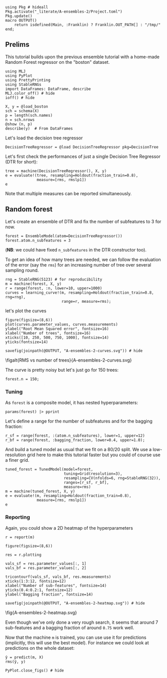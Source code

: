 <!--This file was generated, do not modify it.-->
```julia:ex1
using Pkg # hideall
Pkg.activate("_literate/A-ensembles-2/Project.toml")
Pkg.update()
macro OUTPUT()
    return isdefined(Main, :Franklin) ? Franklin.OUT_PATH[] : "/tmp/"
end;
```

## Prelims

This tutorial builds upon the previous ensemble tutorial with a home-made Random Forest regressor on the "boston" dataset.

```julia:ex2
using MLJ
using PyPlot
using PrettyPrinting
using StableRNGs
import DataFrames: DataFrame, describe
MLJ.color_off() # hide
ioff() # hide

X, y = @load_boston
sch = schema(X)
p = length(sch.names)
n = sch.nrows
@show (n, p)
describe(y)  # From DataFrames
```

Let's load the decision tree regressor

```julia:ex3
DecisionTreeRegressor = @load DecisionTreeRegressor pkg=DecisionTree
```

Let's first check the performances of just a single Decision Tree Regressor (DTR for short):

```julia:ex4
tree = machine(DecisionTreeRegressor(), X, y)
e = evaluate!(tree, resampling=Holdout(fraction_train=0.8),
              measure=[rms, rmslp1])
e
```

Note that multiple measures can be reported simultaneously.

## Random forest

Let's create an ensemble of DTR and fix the number of subfeatures to 3 for now.

```julia:ex5
forest = EnsembleModel(atom=DecisionTreeRegressor())
forest.atom.n_subfeatures = 3
```

(**NB**: we could have fixed `n_subfeatures` in the DTR constructor too).

To get an idea of how many trees are needed, we can follow the evaluation of the error (say the `rms`) for an increasing number of tree over several sampling round.

```julia:ex6
rng = StableRNG(5123) # for reproducibility
m = machine(forest, X, y)
r = range(forest, :n, lower=10, upper=1000)
curves = learning_curve!(m, resampling=Holdout(fraction_train=0.8, rng=rng),
                         range=r, measure=rms);
```

let's plot the curves

```julia:ex7
figure(figsize=(8,6))
plot(curves.parameter_values, curves.measurements)
ylabel("Root Mean Squared error", fontsize=16)
xlabel("Number of trees", fontsize=16)
xticks([10, 250, 500, 750, 1000], fontsize=14)
yticks(fontsize=14)

savefig(joinpath(@OUTPUT, "A-ensembles-2-curves.svg")) # hide
```

\figalt{RMS vs number of trees}{A-ensembles-2-curves.svg}

The curve is pretty noisy but let's just go for 150 trees:

```julia:ex8
forest.n = 150;
```

### Tuning

As `forest` is a composite model, it has nested hyperparameters:

```julia:ex9
params(forest) |> pprint
```

Let's define a range for the number of subfeatures and for the bagging fraction:

```julia:ex10
r_sf = range(forest, :(atom.n_subfeatures), lower=1, upper=12)
r_bf = range(forest, :bagging_fraction, lower=0.4, upper=1.0);
```

And build a tuned model as usual that we fit on a 80/20 split.
We use a low-resolution grid here to make this tutorial faster but you could of course use a finer grid.

```julia:ex11
tuned_forest = TunedModel(model=forest,
                          tuning=Grid(resolution=3),
                          resampling=CV(nfolds=6, rng=StableRNG(32)),
                          ranges=[r_sf, r_bf],
                          measure=rms)
m = machine(tuned_forest, X, y)
e = evaluate!(m, resampling=Holdout(fraction_train=0.8),
              measure=[rms, rmslp1])
e
```

### Reporting
Again, you could show a 2D heatmap of the hyperparameters

```julia:ex12
r = report(m)

figure(figsize=(8,6))

res = r.plotting

vals_sf = res.parameter_values[:, 1]
vals_bf = res.parameter_values[:, 2]

tricontourf(vals_sf, vals_bf, res.measurements)
xticks(1:3:12, fontsize=12)
xlabel("Number of sub-features", fontsize=14)
yticks(0.4:0.2:1, fontsize=12)
ylabel("Bagging fraction", fontsize=14)

savefig(joinpath(@OUTPUT, "A-ensembles-2-heatmap.svg")) # hide
```

\fig{A-ensembles-2-heatmap.svg}

Even though we've only done a very rough search, it seems that around 7 sub-features and a bagging fraction of around `0.75` work well.

Now that the machine `m` is trained, you can use use it for predictions (implicitly, this will use the best model).
For instance we could look at predictions on the whole dataset:

```julia:ex13
ŷ = predict(m, X)
rms(ŷ, y)

PyPlot.close_figs() # hide
```

